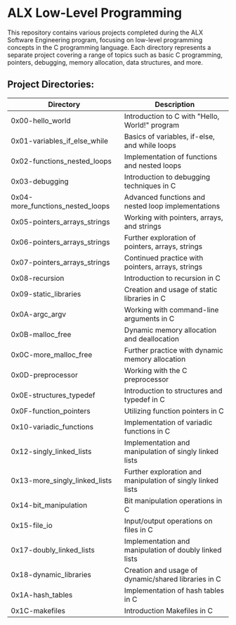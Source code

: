 # ALX Low-Level Programming

This repository contains various projects completed during the ALX Software Engineering program, focusing on low-level programming concepts in the C programming language. Each directory represents a separate project covering a range of topics such as basic C programming, pointers, debugging, memory allocation, data structures, and more.

## Project Directories:

| Directory                        | Description                                     |
|----------------------------------|-------------------------------------------------|
| 0x00-hello_world                 | Introduction to C with "Hello, World!" program  |
| 0x01-variables_if_else_while     | Basics of variables, if-else, and while loops   |
| 0x02-functions_nested_loops      | Implementation of functions and nested loops   |
| 0x03-debugging                   | Introduction to debugging techniques in C      |
| 0x04-more_functions_nested_loops | Advanced functions and nested loop implementations |
| 0x05-pointers_arrays_strings     | Working with pointers, arrays, and strings      |
| 0x06-pointers_arrays_strings     | Further exploration of pointers, arrays, strings |
| 0x07-pointers_arrays_strings     | Continued practice with pointers, arrays, strings|
| 0x08-recursion                   | Introduction to recursion in C                  |
| 0x09-static_libraries            | Creation and usage of static libraries in C    |
| 0x0A-argc_argv                   | Working with command-line arguments in C       |
| 0x0B-malloc_free                 | Dynamic memory allocation and deallocation     |
| 0x0C-more_malloc_free            | Further practice with dynamic memory allocation|
| 0x0D-preprocessor                | Working with the C preprocessor                |
| 0x0E-structures_typedef          | Introduction to structures and typedef in C    |
| 0x0F-function_pointers           | Utilizing function pointers in C               |
| 0x10-variadic_functions          | Implementation of variadic functions in C     |
| 0x12-singly_linked_lists         | Implementation and manipulation of singly linked lists |
| 0x13-more_singly_linked_lists    | Further exploration and manipulation of singly linked lists |
| 0x14-bit_manipulation            | Bit manipulation operations in C               |
| 0x15-file_io                     | Input/output operations on files in C         |
| 0x17-doubly_linked_lists         | Implementation and manipulation of doubly linked lists |
| 0x18-dynamic_libraries           | Creation and usage of dynamic/shared libraries in C |
| 0x1A-hash_tables                 | Implementation of hash tables in C             |
| 0x1C-makefiles                   | Introduction Makefiles in C           |
